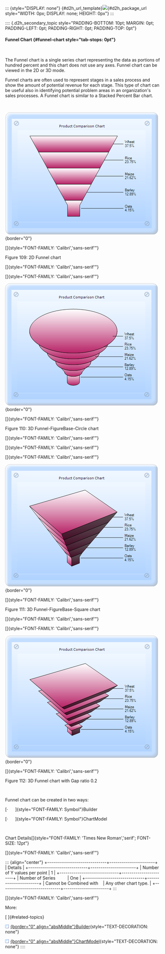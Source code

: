 ::: {style="DISPLAY: none"}
[](ms-xhelp:///?Id=d2h_url_template){#d2h_url_template}![](!package_url!){#d2h_package_url style="WIDTH: 0px; DISPLAY: none; HEIGHT: 0px"}
:::

:::: {.d2h_secondary_topic style="PADDING-BOTTOM: 10pt; MARGIN: 0pt; PADDING-LEFT: 0pt; PADDING-RIGHT: 0pt; PADDING-TOP: 0pt"}
#### Funnel Chart {#funnel-chart style="tab-stops: 0pt"}

 

The Funnel chart is a single series chart representing the data as portions of hundred percent and this chart does not use any axes. Funnel chart can be viewed in the 2D or 3D mode.

Funnel charts are often used to represent stages in a sales process and show the amount of potential revenue for each stage. This type of chart can be useful also in identifying potential problem areas in an organization\'s sales processes. A Funnel chart is similar to a Stacked Percent Bar chart.

 

![](ImagesExt/image69_91.png){border="0"}

[]{style="FONT-FAMILY: 'Calibri','sans-serif'"} 

Figure 109: 2D Funnel chart

[]{style="FONT-FAMILY: 'Calibri','sans-serif'"} 

[]{style="FONT-FAMILY: 'Calibri','sans-serif'"} 

![](ImagesExt/image69_92.png){border="0"}

[]{style="FONT-FAMILY: 'Calibri','sans-serif'"} 

Figure 110: 3D Funnel-FigureBase-Circle chart

[]{style="FONT-FAMILY: 'Calibri','sans-serif'"} 

[]{style="FONT-FAMILY: 'Calibri','sans-serif'"} 

[]{style="FONT-FAMILY: 'Calibri','sans-serif'"} 

![](ImagesExt/image69_93.png){border="0"}

[]{style="FONT-FAMILY: 'Calibri','sans-serif'"} 

Figure 111: 3D Funnel-FigureBase-Square chart

[]{style="FONT-FAMILY: 'Calibri','sans-serif'"} 

[]{style="FONT-FAMILY: 'Calibri','sans-serif'"} 

![](ImagesExt/image69_94.png){border="0"}

[]{style="FONT-FAMILY: 'Calibri','sans-serif'"} 

Figure 112: 3D Funnel chart with Gap ratio 0.2

 

Funnel chart can be created in two ways:

[·      ]{style="FONT-FAMILY: Symbol"}Builder

[·      ]{style="FONT-FAMILY: Symbol"}ChartModel

 

Chart Details[]{style="FONT-FAMILY: 'Times New Roman','serif'; FONT-SIZE: 12pt"}

[]{style="FONT-FAMILY: 'Calibri','sans-serif'"} 

::: {align="center"}
+------------------------------+-----------------------+
| Details                                              |
+------------------------------+-----------------------+
| Number of Y values per point | 1                     |
+------------------------------+-----------------------+
| Number of Series             | One                   |
+------------------------------+-----------------------+
| Cannot be Combined with      | Any other chart type. |
+------------------------------+-----------------------+
:::

[]{style="FONT-FAMILY: 'Calibri','sans-serif'"} 

More:

[ ]{#related-topics}

[![](button.gif){border="0" align="absMiddle"}Builder](ms-xhelp:///?Id=dbbd9cf7-055d-4f9a-a81b-5e6f57d0f4a2){style="TEXT-DECORATION: none"}

[![](button.gif){border="0" align="absMiddle"}ChartModel](ms-xhelp:///?Id=d321cdb1-30bf-4e1e-8bd6-6290e0de6c34){style="TEXT-DECORATION: none"}
::::
